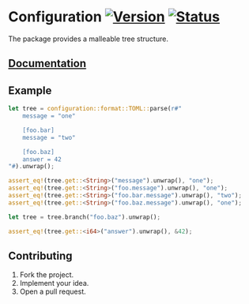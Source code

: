# Configuration [![Version][version-img]][version-url] [![Status][status-img]][status-url]

The package provides a malleable tree structure.

## [Documentation][doc]

## Example

```rust
let tree = configuration::format::TOML::parse(r#"
    message = "one"

    [foo.bar]
    message = "two"

    [foo.baz]
    answer = 42
"#).unwrap();

assert_eq!(tree.get::<String>("message").unwrap(), "one");
assert_eq!(tree.get::<String>("foo.message").unwrap(), "one");
assert_eq!(tree.get::<String>("foo.bar.message").unwrap(), "two");
assert_eq!(tree.get::<String>("foo.baz.message").unwrap(), "one");

let tree = tree.branch("foo.baz").unwrap();

assert_eq!(tree.get::<i64>("answer").unwrap(), &42);
```

## Contributing

1. Fork the project.
2. Implement your idea.
3. Open a pull request.

[version-img]: https://img.shields.io/crates/v/configuration.svg
[version-url]: https://crates.io/crates/configuration
[status-img]: https://travis-ci.org/stainless-steel/configuration.svg?branch=master
[status-url]: https://travis-ci.org/stainless-steel/configuration
[doc]: https://stainless-steel.github.io/configuration
